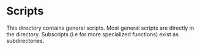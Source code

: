 # Scripts
This directory contains general scripts. Most general scripts are directly in the directory. 
Subscripts (i.e for more specialized functions) exist as subdirectories. 